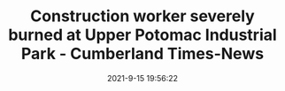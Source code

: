 ---
"title": "Construction worker severely burned at Upper Potomac Industrial Park - Cumberland Times-News"
"date": "2021-9-15 19:56:22"
"feed_name": "GOOGLENEWSCONSTRUCTION"
"feed_website": "https://news.google.com/search?q=construction%2Bincident&hl=en-US&gl=US&ceid=US:en"
"feed_rss": "https://news.google.com/rss/search?q=construction%2Bincident&hl=en-US&gl=US&ceid=US:en"
"link": "https://www.times-news.com/news/local_news/construction-worker-severely-burned-at-upper-potomac-industrial-park/article_938e3c40-164e-11ec-84c9-4f8e0caccb2c.html"
"file": "_posts/2021-1-1-e68101e5b65837115a976432eef1af9c02d533c7.md"
"accident": "1"
"drilling": "0"
---